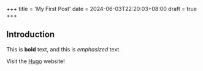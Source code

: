 +++
title = 'My First Post'
date = 2024-06-03T22:20:03+08:00
draft = true
+++

## Introduction

This is **bold** text, and this is _emphasized_ text.

Visit the [Hugo](https://gohugo.io) website!
